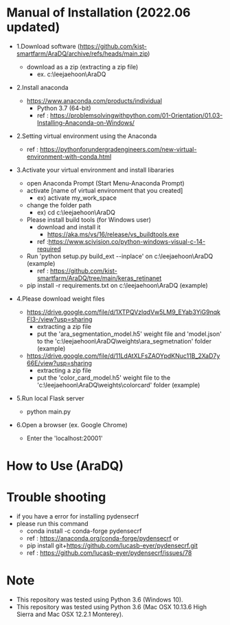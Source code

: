 # Manual of Installation (2022.06 updated)
- 1.Download software (https://github.com/kist-smartfarm/AraDQ/archive/refs/heads/main.zip)
	- download as a zip (extracting a zip file)
		- ex. c:\leejaehoon\AraDQ
- 2.Install anaconda 
	- https://www.anaconda.com/products/individual
		- Python 3.7 (64-bit)
		- ref : https://problemsolvingwithpython.com/01-Orientation/01.03-Installing-Anaconda-on-Windows/
- 2.Setting virtual environment using the Anaconda
	- ref : https://pythonforundergradengineers.com/new-virtual-environment-with-conda.html
- 3.Activate your virtual environment and install libararies
	- open Anaconda Prompt (Start Menu-Anaconda Prompt)
	- activate [name of virtual environment that you created]
		- ex) activate my_work_space
	- change the folder path
		- ex) cd c:\leejaehoon\AraDQ 
	- Please install build tools (for Windows user)
		- download and install it 
			- https://aka.ms/vs/16/release/vs_buildtools.exe
		- ref :https://www.scivision.co/python-windows-visual-c-14-required
	- Run 'python setup.py build_ext --inplace' on c:\leejaehoon\AraDQ (example)
		- ref : https://github.com/kist-smartfarm/AraDQ/tree/main/keras_retinanet
	- pip install -r requirements.txt on c:\leejaehoon\AraDQ (example)

- 4.Please download weight files
	- https://drive.google.com/file/d/1XTPQVzlqdVw5LM9_EYab3YiG9nqkFl3-/view?usp=sharing
		- extracting a zip file
		- put the 'ara_segmentation_model.h5' weight file and 'model.json' to the 'c:\leejaehoon\AraDQ\weights\ara_segmetnation' folder (example)
	- https://drive.google.com/file/d/11LdAtXLFsZAOYpdKNuc11B_2XaD7y66E/view?usp=sharing
		- extracting a zip file
		- put the 'color_card_model.h5' weight file to the 'c:\leejaehoon\AraDQ\weights\colorcard' folder (example)

- 5.Run local Flask server
	- python main.py
- 6.Open a browser (ex. Google Chrome)
	- Enter the 'localhost:20001'

# How to Use (AraDQ)

# Trouble shooting
- if you have a error for installing pydensecrf 
- please run this command
	- conda install -c conda-forge pydensecrf 
	- ref : https://anaconda.org/conda-forge/pydensecrf
	or
	- pip install git+https://github.com/lucasb-eyer/pydensecrf.git
	- ref : https://github.com/lucasb-eyer/pydensecrf/issues/78
# Note
- This repository was tested using Python 3.6 (Windows 10).
- This repository was tested using Python 3.6 (Mac OSX 10.13.6 High Sierra and Mac OSX 12.2.1 Monterey).
